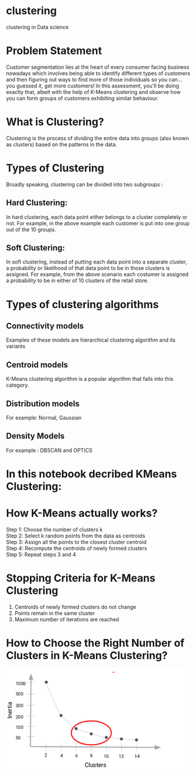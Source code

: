 # clustering
clustering in Data science

# Problem Statement
Customer segmentation lies at the heart of every consumer facing business nowadays which involves being able to identify different types of customers and then figuring out ways to find more of those individuals so you can… you guessed it, get more customers!
In this assessment, you'll be doing exactly that, albeit with the help of K-Means clustering and observe how you can form groups of customers exhibiting similar behaviour.

# What is Clustering?
Clustering is the process of dividing the entire data into groups (also known as clusters) based on the patterns in the data.


# Types of Clustering

Broadly speaking, clustering can be divided into two subgroups :

## Hard Clustering: 
In hard clustering, each data point either belongs to a cluster completely or not. For example, in the above example each customer is put into one group out of the 10 groups.

## Soft Clustering: 
In soft clustering, instead of putting each data point into a separate cluster, a probability or likelihood of that data point to be in those clusters is assigned. For example, from the above scenario each costumer is assigned a probability to be in either of 10 clusters of the retail store.


# Types of clustering algorithms

## Connectivity models
Examples of these models are hierarchical clustering algorithm and its variants

## Centroid models
 K-Means clustering algorithm is a popular algorithm that falls into this category.
 
## Distribution models
For example: Normal, Gaussian

## Density Models
For example : DBSCAN and OPTICS


# In this notebook decribed KMeans Clustering:
# How K-Means actually works?
Step 1: Choose the number of clusters k<br>
Step 2: Select k random points from the data as centroids<br>
Step 3: Assign all the points to the closest cluster centroid<br>
Step 4: Recompute the centroids of newly formed clusters<br>
Step 5: Repeat steps 3 and 4<br>

# Stopping Criteria for K-Means Clustering
1. Centroids of newly formed clusters do not change<br>
2. Points remain in the same cluster<br>
3. Maximum number of iterations are reached<br>


# How to Choose the Right Number of Clusters in K-Means Clustering?
![Inertia](https://github.com/maha-prathamesh/clustering/blob/main/Inertia.png)
 
